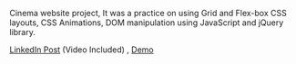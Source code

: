 Cinema website project, It was a practice on using Grid and Flex-box CSS layouts, CSS Animations, DOM manipulation using JavaScript and jQuery library.

[LinkedIn Post](https://www.linkedin.com/feed/update/urn:li:activity:6847587458624839681/) (Video Included)
, [Demo](https://mohmousad.github.io/Cinema-Website/)
